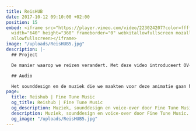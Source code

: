 ```yaml
---
title: ReisHUB
date: 2017-10-12 09:10:00 +02:00
position: 15
embed: <iframe src="https://player.vimeo.com/video/223024207?color=ffffff&title=0&byline=0&portrait=0"
  width="640" height="360" frameborder="0" webkitallowfullscreen mozallowfullscreen
  allowfullscreen></iframe>
image: "/uploads/ReisHUB5.jpg"
description: |-
  ## Project

  De manier waarop we reizen verandert. Met deze video introduceert OV-Bureau Q-link ReisHUB’s, een netwerk in Groningen en Drenthe om reizen gemakkelijker te maken.

  ## Audio

  Het sounddesign en de muziek die we maakten voor deze animatie gaan hand in hand: een dynamische, kleurrijke ondergrond van geluid die de frisse voice-over ondersteunt, zonder de aandacht af te leiden.
page:
  title: Reishub | Fine Tune Music
  og_title: Reishub | Fine Tune Music
  og_description: Muziek, sounddesign en voice-over door Fine Tune Music.
  description: Muziek, sounddesign en voice-over door Fine Tune Music.
  og_image: "/uploads/ReisHUB5.jpg"
---
```


